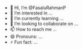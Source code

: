 - 👋 Hi, I’m @FasaluRahmanP
- 👀 I’m interested in ...
- 🌱 I’m currently learning ...
- 💞️ I’m looking to collaborate on ...
- 📫 How to reach me ...
- 😄 Pronouns: ...
- ⚡ Fun fact: ...

<!---
FasaluRahmanP/FasaluRahmanP is a ✨ special ✨ repository because its `README.md` (this file) appears on your GitHub profile.
You can click the Preview link to take a look at your changes.
--->
